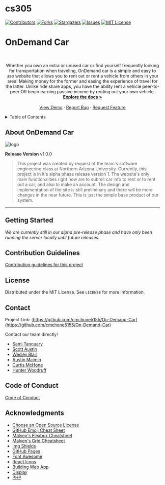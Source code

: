 # cs305
<!-- PROJECT SHIELDS -->
[![Contributors][contributors-shield]][contributors-url]
[![Forks][forks-shield]][forks-url]
[![Stargazers][stars-shield]][stars-url]
[![Issues][issues-shield]][issues-url]
[![MIT License][license-shield]][license-url]

# OnDemand Car
<!-- PROJECT LOGO -->
<br />
<div align="center">
  
  <p align="center">
    Whether you own an extra or unused car or find yourself frequently looking for transportation when traveling, OnDemand car is a simple and easy to use website that allows you to rent out or rent a vehicle from others in your area! Making money for the former and easing the experience of travel for the latter. Unlike ride share apps, you have the ability rent a vehicle peer-to-peer OR begin earning passive income by renting out your own vehicle.
    <br />
    <a href="https://github.com/cmchone5155/On-Demand-Car"><strong>Explore the docs »</strong></a>
    <br />
    <br />
    <a href="https://github.com/cmchone5155/On-Demand-Car">View Demo</a>
    ·
    <a href="https://github.com/cmchone5155/On-Demand-Car/issues">Report Bug</a>
    ·
    <a href="https://github.com/cmchone5155/On-Demand-Car/issues">Request Feature</a>
  </p>
</div>



<!-- TABLE OF CONTENTS -->
<details>
  <summary>Table of Contents</summary>
  <ol>
    <li>
      <a href="#about-ondemand-car">About The Project</a>
    </li>
    <li>
      <a href="#getting-started">Getting Started</a>
    </li>
    <li><a href="#contribution-guidelines">Contributing</a></li>
    <li><a href="#license">License</a></li>
    <li><a href="#contact">Contact</a></li>
    <li><a href="#code-of-conduct">Code of Conduct</a></li>
    <li><a href="#acknowledgments">Acknowledgments</a></li>
  </ol>
</details>

<!-- ABOUT -->
## About OnDemand Car
![logo](https://user-images.githubusercontent.com/89813101/138614288-7ecabf5e-a1e5-4438-821e-f5bb3234557e.png)

**Release Version** v1.0.0
> This project was created by request of the team's software engineering class at Northern Arizona University. Currently, this project is in it's alpha phase release version 1. The website's only main functionalities right now are to submit car info to rent or to rent out a car, and also to make an account. The design and implementation of the site is still preliminary and there will be more changes in the near future. This is just the simple base product of our system.
<hr>


<!-- GETTING STARTED -->
## Getting Started
*We are currently still in our alpha pre-release phase and have only been running the server locally until future releases.*



<!-- CONTRIBUTING -->
## Contribution Guidelines
[Contribution guidelines for this project](CONTRIBUTING.md)



<!-- LICENSE -->
## License

Distributed under the MIT License. See `LICENSE` for more information.


<!-- CONTACT -->
## Contact

Project Link: [https://github.com/cmchone5155/On-Demand-Car](https://github.com/cmchone5155/On-Demand-Car)


Contact our team directly!
* [Sami Tanquary](https://github.com/Sami-Tanquary)
* [Scott Austin](https://github.com/vlexum)
* [Wesley Blair](https://github.com/wvblair5)
* [Austin Malmin](https://github.com/whatup9911)
* [Curtis McHone](https://github.com/cmchone5155)
* [Hunter Woodruff](https://github.com/hcw52)

<!-- CODE OF CONDUCT -->
## Code of Conduct
[Code of Conduct](CODE_OF_CONDUCT.md)


<!-- ACKNOWLEDGMENTS -->
## Acknowledgments

* [Choose an Open Source License](https://choosealicense.com)
* [GitHub Emoji Cheat Sheet](https://www.webpagefx.com/tools/emoji-cheat-sheet)
* [Malven's Flexbox Cheatsheet](https://flexbox.malven.co/)
* [Malven's Grid Cheatsheet](https://grid.malven.co/)
* [Img Shields](https://shields.io)
* [GitHub Pages](https://pages.github.com)
* [Font Awesome](https://fontawesome.com)
* [React Icons](https://react-icons.github.io/react-icons/search)
* [Building Web App](https://spring.io/guides/tutorials/spring-boot-kotlin/)
* [Display](https://www.youtube.com/watch?v=HtTG5Kf_mTA)
* [PHP](https://www.youtube.com/watch?v=OHjkg_rifTw)


<!-- MARKDOWN LINKS & IMAGES -->
<!-- https://www.markdownguide.org/basic-syntax/#reference-style-links -->
[contributors-shield]: https://img.shields.io/github/contributors/cmchone5155/On-Demand-Car.svg?style=for-the-badge
[contributors-url]: https://github.com/cmchone5155/On-Demand-Car/graphs/contributors
[forks-shield]: https://img.shields.io/github/forks/cmchone5155/On-Demand-Car.svg?style=for-the-badge
[forks-url]: https://github.com/cmchone5155/On-Demand-Car/network/members
[stars-shield]: https://img.shields.io/github/stars/cmchone5155/On-Demand-Car.svg?style=for-the-badge
[stars-url]: https://github.com/cmchone5155/On-Demand-Car/stargazers
[issues-shield]: https://img.shields.io/github/issues/cmchone5155/On-Demand-Car.svg?style=for-the-badge
[issues-url]: https://github.com/cmchone5155/On-Demand-Car/issues
[license-shield]: https://img.shields.io/github/license/cmchone5155/On-Demand-Car.svg?style=for-the-badge
[license-url]: https://github.com/cmchone5155/On-Demand-Car/blob/master/LICENSE
[product-screenshot]: images/screenshot.png
